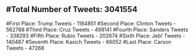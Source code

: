 #Total Number of Tweets: 3041554 
---
#First Place: Trump Tweets - 1184851
#Second Place: Clinton Tweets - 562788
#Third Place: Cruz Tweets - 499141
#Fourth Place: Sanders Tweets - 338293
#Fifth Place: Rubio Tweets - 202674
#Sixth Place: Jeb! Tweets - 140487
#Seventh Place: Kasich Tweets - 66052
#Last Place: Carson Tweets - 47268
